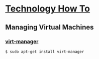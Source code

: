 # [Technology How To](/readme.md)

## Managing Virtual Machines

### [virt-manager](/virt-manager.md)

```sh
$ sudo apt-get install virt-manager
```
